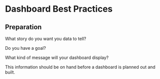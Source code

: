 # Dashboard Best Practices

## Preparation

What story do you want you data to tell?

Do you have a goal?

What kind of message will your dashboard display?

This information should be on hand before a dashboard is planned out and built.
